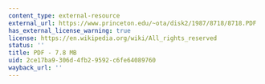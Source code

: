 ```yaml
---
content_type: external-resource
external_url: https://www.princeton.edu/~ota/disk2/1987/8718/8718.PDF
has_external_license_warning: true
license: https://en.wikipedia.org/wiki/All_rights_reserved
status: ''
title: PDF - 7.8 MB
uid: 2ce17ba9-306d-4fb2-9592-c6fe64089760
wayback_url: ''
---
```

